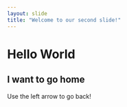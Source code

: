 ```yaml
---
layout: slide
title: "Welcome to our second slide!"
---
```

# Hello World
## I want to go home
Use the left arrow to go back!
